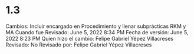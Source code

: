 # 1.3

Cambios: Incluir encargado en Procedimiento y llenar subprácticas RKM y MA
Cuando fue Revisado: June 5, 2022 8:34 PM
Fecha de  versión: June 5, 2022 8:23 PM
Quien hizo el cambio: Felipe Gabriel Yépez Villacreses
Revisado: No
Revisado por: Felipe Gabriel Yépez Villacreses
